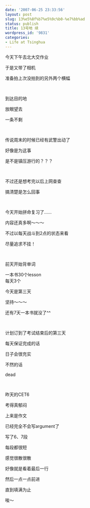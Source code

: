 ```yaml
---
date: '2007-06-25 23:33:56'
layout: post
slug: 13%e5%8f%b7%e5%9c%b0-%e7%bb%ad
status: publish
title: 13号地 续
wordpress_id: '9831'
categories:
- Life at Tsinghua
---
```


今天下午去北大交作业




于是又带了相机




准备拍上次没拍到的另外两个横幅




 




到达目的地




放眼望去




一条不剩




 




传说周末的时候已经有武警出动了




好像是为这事




是不是镇压游行的？？？




 




不过还是想考完以后上网查查




搞清楚是怎么回事




 




今天开始拼命复习了……




内容还真多啊～～～




不过以每天战斗到2点的状态来看




尽量追求不挂！




 




前天开始背单词




一本书30个lesson  
每天3个




今天是第三天




坚持～～～




还有7天一本书就没了^^




 




计划订到了考试结束后的第三天




每天保证完成的话




日子会很充实




不然的话




dead




 




昨天的CET6




考得真郁闷




上来是作文




已经完全不会写argument了




写了6、7段




每段都很短




感觉很散很散




好像就是看着最后一行




然后一点一点前进




直到填满为止




唉～
